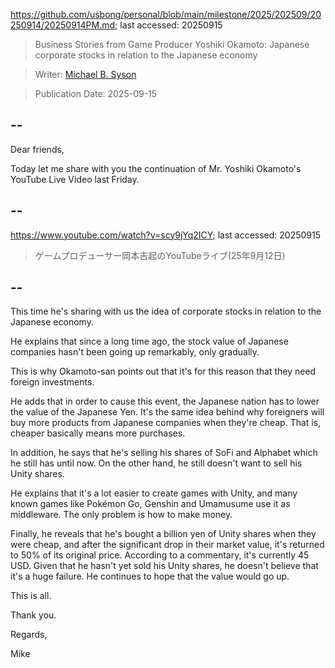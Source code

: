 https://github.com/usbong/personal/blob/main/milestone/2025/202509/20250914/20250914PM.md; last accessed: 20250915

> Business Stories from Game Producer Yoshiki Okamoto: Japanese corporate stocks in relation to the Japanese economy

> Writer: [Michael B. Syson](https://www.linkedin.com/in/michaelsyson/)

> Publication Date: 2025-09-15

## --

Dear friends,

Today let me share with you the continuation of Mr. Yoshiki Okamoto's YouTube Live Video last Friday.

## --

https://www.youtube.com/watch?v=scy9jYq2ICY; last accessed: 20250915

> ゲームプロデューサー岡本吉起のYouTubeライブ(25年9月12日) 

## --

This time he's sharing with us the idea of corporate stocks in relation to the Japanese economy.

He explains that since a long time ago, the stock value of Japanese companies hasn't been going up remarkably, only gradually.

This is why Okamoto-san points out that it's for this reason that they need foreign investments.

He adds that in order to cause this event, the Japanese nation has to lower the value of the Japanese Yen. It's the same idea behind why foreigners will buy more products from Japanese companies when they're cheap. That is, cheaper basically means more purchases.

In addition, he says that he's selling his shares of SoFi and Alphabet which he still has until now. On the other hand, he still doesn't want to sell his Unity shares. 

He explains that it's a lot easier to create games with Unity, and many known games like Pokémon Go, Genshin and Umamusume use it as middleware. The only problem is how to make money.

Finally, he reveals that he's bought a billion yen of Unity shares when they were cheap, and after the significant drop in their market value, it's returned to 50% of its original price. According to a commentary, it's currently 45 USD. Given that he hasn't yet sold his Unity shares, he doesn't believe that it's a huge failure. He continues to hope that the value would go up.

This is all.

Thank you.

Regards,

Mike